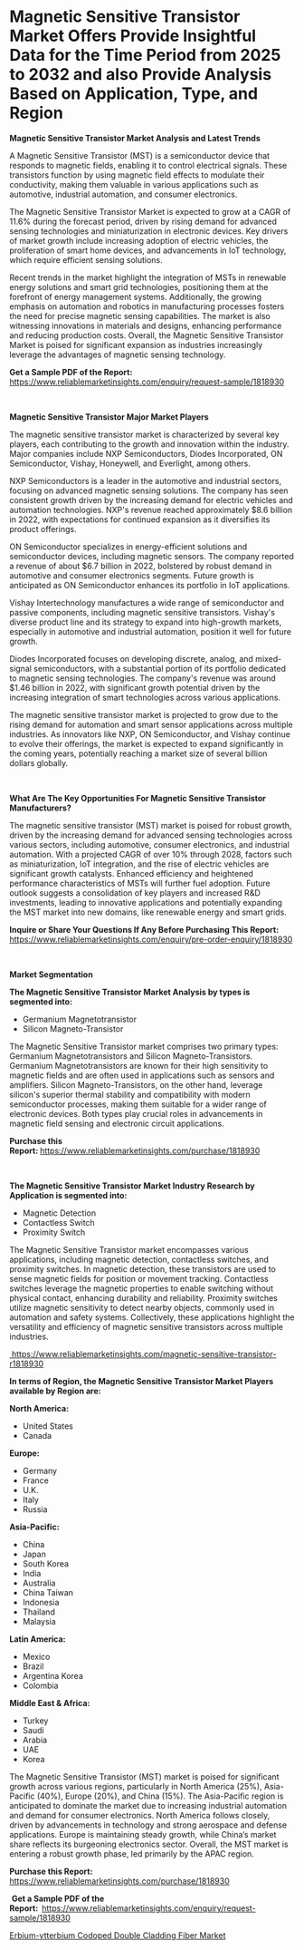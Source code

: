 <p><h1>Magnetic Sensitive Transistor Market Offers Provide Insightful Data for the Time Period from 2025 to 2032 and also Provide Analysis Based on Application, Type, and Region</h1></p><p><strong>Magnetic Sensitive Transistor Market Analysis and Latest Trends</strong></p>
<p><p>A Magnetic Sensitive Transistor (MST) is a semiconductor device that responds to magnetic fields, enabling it to control electrical signals. These transistors function by using magnetic field effects to modulate their conductivity, making them valuable in various applications such as automotive, industrial automation, and consumer electronics.</p><p>The Magnetic Sensitive Transistor Market is expected to grow at a CAGR of 11.6% during the forecast period, driven by rising demand for advanced sensing technologies and miniaturization in electronic devices. Key drivers of market growth include increasing adoption of electric vehicles, the proliferation of smart home devices, and advancements in IoT technology, which require efficient sensing solutions.</p><p>Recent trends in the market highlight the integration of MSTs in renewable energy solutions and smart grid technologies, positioning them at the forefront of energy management systems. Additionally, the growing emphasis on automation and robotics in manufacturing processes fosters the need for precise magnetic sensing capabilities. The market is also witnessing innovations in materials and designs, enhancing performance and reducing production costs. Overall, the Magnetic Sensitive Transistor Market is poised for significant expansion as industries increasingly leverage the advantages of magnetic sensing technology.</p></p>
<p><strong>Get a Sample PDF of the Report:&nbsp;</strong> <a href="https://www.reliablemarketinsights.com/enquiry/request-sample/1818930?utm_campaign=2204&utm_medium=2&utm_source=Github&utm_content=ia&utm_term=06042025&utm_id=magnetic-sensitive-transistor">https://www.reliablemarketinsights.com/enquiry/request-sample/1818930</a></p>
<p>&nbsp;</p>
<p><strong>Magnetic Sensitive Transistor Major Market Players</strong></p>
<p><p>The magnetic sensitive transistor market is characterized by several key players, each contributing to the growth and innovation within the industry. Major companies include NXP Semiconductors, Diodes Incorporated, ON Semiconductor, Vishay, Honeywell, and Everlight, among others.</p><p>NXP Semiconductors is a leader in the automotive and industrial sectors, focusing on advanced magnetic sensing solutions. The company has seen consistent growth driven by the increasing demand for electric vehicles and automation technologies. NXP's revenue reached approximately $8.6 billion in 2022, with expectations for continued expansion as it diversifies its product offerings.</p><p>ON Semiconductor specializes in energy-efficient solutions and semiconductor devices, including magnetic sensors. The company reported a revenue of about $6.7 billion in 2022, bolstered by robust demand in automotive and consumer electronics segments. Future growth is anticipated as ON Semiconductor enhances its portfolio in IoT applications.</p><p>Vishay Intertechnology manufactures a wide range of semiconductor and passive components, including magnetic sensitive transistors. Vishay's diverse product line and its strategy to expand into high-growth markets, especially in automotive and industrial automation, position it well for future growth.</p><p>Diodes Incorporated focuses on developing discrete, analog, and mixed-signal semiconductors, with a substantial portion of its portfolio dedicated to magnetic sensing technologies. The company's revenue was around $1.46 billion in 2022, with significant growth potential driven by the increasing integration of smart technologies across various applications.</p><p>The magnetic sensitive transistor market is projected to grow due to the rising demand for automation and smart sensor applications across multiple industries. As innovators like NXP, ON Semiconductor, and Vishay continue to evolve their offerings, the market is expected to expand significantly in the coming years, potentially reaching a market size of several billion dollars globally.</p></p>
<p>&nbsp;</p>
<p><strong>What Are The Key Opportunities For Magnetic Sensitive Transistor Manufacturers?</strong></p>
<p><p>The magnetic sensitive transistor (MST) market is poised for robust growth, driven by the increasing demand for advanced sensing technologies across various sectors, including automotive, consumer electronics, and industrial automation. With a projected CAGR of over 10% through 2028, factors such as miniaturization, IoT integration, and the rise of electric vehicles are significant growth catalysts. Enhanced efficiency and heightened performance characteristics of MSTs will further fuel adoption. Future outlook suggests a consolidation of key players and increased R&D investments, leading to innovative applications and potentially expanding the MST market into new domains, like renewable energy and smart grids.</p></p>
<p><strong>Inquire or Share Your Questions If Any Before Purchasing This Report:</strong> <a href="https://www.reliablemarketinsights.com/enquiry/pre-order-enquiry/1818930?utm_campaign=2204&utm_medium=2&utm_source=Github&utm_content=ia&utm_term=06042025&utm_id=magnetic-sensitive-transistor">https://www.reliablemarketinsights.com/enquiry/pre-order-enquiry/1818930</a></p>
<p>&nbsp;</p>
<p><strong>Market Segmentation</strong></p>
<p><strong>The Magnetic Sensitive Transistor Market Analysis by types is segmented into:</strong></p>
<p><ul><li>Germanium Magnetotransistor</li><li>Silicon Magneto-Transistor</li></ul></p>
<p><p>The Magnetic Sensitive Transistor market comprises two primary types: Germanium Magnetotransistors and Silicon Magneto-Transistors. Germanium Magnetotransistors are known for their high sensitivity to magnetic fields and are often used in applications such as sensors and amplifiers. Silicon Magneto-Transistors, on the other hand, leverage silicon's superior thermal stability and compatibility with modern semiconductor processes, making them suitable for a wider range of electronic devices. Both types play crucial roles in advancements in magnetic field sensing and electronic circuit applications.</p></p>
<p><strong>Purchase this Report:&nbsp;</strong><a href="https://www.reliablemarketinsights.com/purchase/1818930?utm_campaign=2204&utm_medium=2&utm_source=Github&utm_content=ia&utm_term=06042025&utm_id=magnetic-sensitive-transistor">https://www.reliablemarketinsights.com/purchase/1818930</a></p>
<p>&nbsp;</p>
<p><strong>The Magnetic Sensitive Transistor Market Industry Research by Application is segmented into:</strong></p>
<p><ul><li>Magnetic Detection</li><li>Contactless Switch</li><li>Proximity Switch</li></ul></p>
<p><p>The Magnetic Sensitive Transistor market encompasses various applications, including magnetic detection, contactless switches, and proximity switches. In magnetic detection, these transistors are used to sense magnetic fields for position or movement tracking. Contactless switches leverage the magnetic properties to enable switching without physical contact, enhancing durability and reliability. Proximity switches utilize magnetic sensitivity to detect nearby objects, commonly used in automation and safety systems. Collectively, these applications highlight the versatility and efficiency of magnetic sensitive transistors across multiple industries.</p></p>
<p><a href="https://www.reliablemarketinsights.com/magnetic-sensitive-transistor-r1818930?utm_campaign=2204&utm_medium=2&utm_source=Github&utm_content=ia&utm_term=06042025&utm_id=magnetic-sensitive-transistor">&nbsp;https://www.reliablemarketinsights.com/magnetic-sensitive-transistor-r1818930</a></p>
<p><strong>In terms of Region, the Magnetic Sensitive Transistor Market Players available by Region are:</strong></p>
<p>
    <p> <strong> North America: </strong>
        <ul>
            <li>United States</li>
            <li>Canada</li>
        </ul>
        </p> 
    <p> <strong> Europe: </strong>
        <ul>
            <li>Germany</li>
            <li>France</li>
            <li>U.K.</li>
            <li>Italy</li>
            <li>Russia</li>
        </ul>
        </p> 
    <p> <strong> Asia-Pacific: </strong>
        <ul>
            <li>China</li>
            <li>Japan</li>
            <li>South Korea</li>
            <li>India</li>
            <li>Australia</li>
            <li>China Taiwan</li>
            <li>Indonesia</li>
            <li>Thailand</li>
            <li>Malaysia</li>
        </ul>
        </p> 
    <p> <strong> Latin America: </strong>
        <ul>
            <li>Mexico</li>
            <li>Brazil</li>
            <li>Argentina Korea</li>
            <li>Colombia</li>
        </ul>
        </p> 
    <p> <strong> Middle East & Africa: </strong>
        <ul>
            <li>Turkey</li>
            <li>Saudi</li>
            <li>Arabia</li>
            <li>UAE</li>
            <li>Korea</li>
        </ul>
    </p>
    </p>
<p><p>The Magnetic Sensitive Transistor (MST) market is poised for significant growth across various regions, particularly in North America (25%), Asia-Pacific (40%), Europe (20%), and China (15%). The Asia-Pacific region is anticipated to dominate the market due to increasing industrial automation and demand for consumer electronics. North America follows closely, driven by advancements in technology and strong aerospace and defense applications. Europe is maintaining steady growth, while China’s market share reflects its burgeoning electronics sector. Overall, the MST market is entering a robust growth phase, led primarily by the APAC region.</p></p>
<p><strong>Purchase this Report: </strong><a href="https://www.reliablemarketinsights.com/purchase/1818930?utm_campaign=2204&utm_medium=2&utm_source=Github&utm_content=ia&utm_term=06042025&utm_id=magnetic-sensitive-transistor">https://www.reliablemarketinsights.com/purchase/1818930</a></p>
<p>&nbsp;<strong>Get a Sample PDF of the Report:&nbsp;&nbsp;</strong><a href="https://www.reliablemarketinsights.com/enquiry/request-sample/1818930?utm_campaign=2204&utm_medium=2&utm_source=Github&utm_content=ia&utm_term=06042025&utm_id=magnetic-sensitive-transistor">https://www.reliablemarketinsights.com/enquiry/request-sample/1818930</a></p>
<p><strong></strong></p>
<p><p><a href="https://github.com/tambraunrue691969/Market-Research-Report-List-1/blob/main/erbium-ytterbium-codoped-double-cladding-fiber-market.md?utm_campaign=2204&utm_medium=2&utm_source=Github&utm_content=ia&utm_term=06042025&utm_id=magnetic-sensitive-transistor">Erbium-ytterbium Codoped Double Cladding Fiber Market</a></p></p>